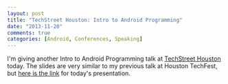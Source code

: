 ```yaml
---
layout: post
title: "TechStreet Houston: Intro to Android Programming"
date: "2013-11-20"
comments: true
categories: [Android, Conferences, Speaking]
---
```


I'm giving another Intro to Android Programming talk at [TechStreet Houston](http://www.techstreethouston.com/) today. The slides are very similar to my previous talk at Houston TechFest, but [here is the link](https://docs.google.com/presentation/d/1r6jf2VPOETDOR7TcFGw_qPymbYOEfmaDGC5v2Hib31o/edit?usp=sharing) for today's presentation.